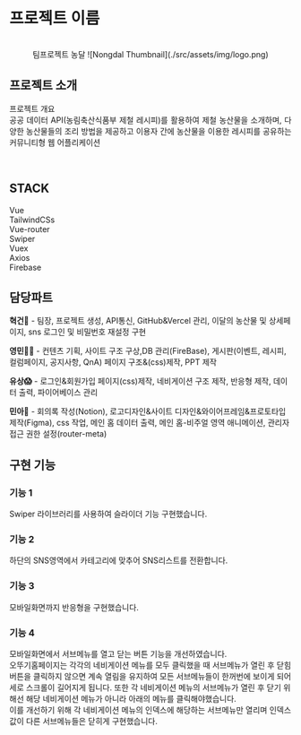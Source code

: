 

# 프로젝트 이름

<p align="center">
  <br>
  팀프로젝트 농달
![Nongdal Thumbnail](./src/assets/img/logo.png)  
  <br>
</p>


## 프로젝트 소개

<p align="justify">
프로젝트 개요
<br>
공공 데이터 API(농림축산식품부 제철 레시피)를 활용하여 제철 농산물을 소개하며,
다양한 농산물들의 조리 방법을 제공하고
이용자 간에 농산물을 이용한 레시피를 공유하는
커뮤니티형 웹 어플리케이션
</p>

<br>

## STACK

Vue
<br>
TailwindCSs
<br>
Vue-router
<br>
Swiper
<br>
Vuex
<br>
Axios
<br>
Firebase

## 담당파트
**혁건👑** - 팀장, 프로젝트 생성, API통신, GitHub&Vercel 관리, 이달의 농산물 및 상세페이지, sns 로그인 및 비밀번호 재설정 구현

**영민👨‍💻** - 컨텐츠 기획, 사이트 구조 구상,DB 관리(FireBase), 게시판(이벤트, 레시피, 컬럼페이지, 공지사항, QnA) 페이지 구조&(css)제작, PPT 제작

**유상😱** - 로그인&회원가입 페이지(css)제작, 네비게이션 구조 제작, 반응형 제작, 데이터 출력, 파이어베이스 관리 

**민아🎨** - 회의록 작성(Notion), 로고디자인&사이트 디자인&와이어프레임&프로토타입 제작(Figma), css 작업, 메인 홈 데이터 출력, 메인 홈-비주얼 영역 애니메이션, 관리자 접근 권한 설정(router-meta)

## 구현 기능

### 기능 1
Swiper 라이브러리를 사용하여 슬라이더 기능 구현했습니다.
### 기능 2
하단의 SNS영역에서 카테고리에 맞추어 SNS리스트를 전환합니다.
### 기능 3
모바일화면까지 반응형을 구현했습니다. 
### 기능 4
모바일화면에서 서브메뉴를 열고 닫는 버튼 기능을 개선하였습니다. <br>오뚜기홈페이지는 각각의 네비게이션 메뉴를 모두 클릭했을 때 서브메뉴가 열린 후 닫힘 버튼을 클릭하지 않으면 계속 열림을 유지하여 모든 서브메뉴들이 한꺼번에 보이게 되어 세로 스크롤이 길어지게 됩니다. 또한 각 네비게이션 메뉴의 서브메뉴가 열린 후 닫기 위해선 해당 네비게이션 메뉴가 아니라 아래의 메뉴를 클릭해야했습니다. <br>이를 개선하기 위해 각 네비게이션 메뉴의 인덱스에 해당하는 서브메뉴만 열리며 인덱스값이 다른 서브메뉴들은 닫히게 구현했습니다. 
<br>


<p align="justify">

</p>

<br>

